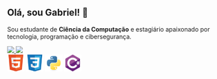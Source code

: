 ## Olá, sou Gabriel! 👋

Sou estudante de **Ciência da Computação** e estagiário apaixonado por tecnologia, programação e cibersegurança.


<div>
  <a href="https://github.com/Defalt-sys">
    <img height="180em" src="https://github-readme-stats.vercel.app/api?username=Defalt-sys&show_icons=true&theme=dracula&include_all_commits=true&count_private=true"/>
  </a>
  <img height="180em" src="https://github-readme-stats.vercel.app/api/top-langs/?username=Defalt-sys&layout=compact&langs_count=16&theme=dracula"/>
</div>

<div style="display: inline-block">
  <img align="center" alt="Rafa-HTML" height="40" width="40" src="https://raw.githubusercontent.com/devicons/devicon/master/icons/html5/html5-original.svg">
  <img align="center" alt="Rafa-CSS" height="40" width="40" src="https://raw.githubusercontent.com/devicons/devicon/master/icons/css3/css3-original.svg">
  <img align="center" alt="Rafa-Python" height="40" width="40" src="https://raw.githubusercontent.com/devicons/devicon/master/icons/python/python-original.svg">
  <img align="center" alt="Rafa-Csharp" height="40" width="40" src="https://raw.githubusercontent.com/devicons/devicon/master/icons/csharp/csharp-original.svg">
</div>

